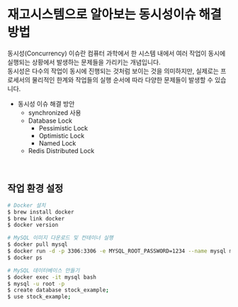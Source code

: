 # 재고시스템으로 알아보는 동시성이슈 해결방법

동시성(Concurrency) 이슈란 컴퓨터 과학에서 한 시스템 내에서 여러 작업이 동시에 실행되는 상황에서 발생하는 문제들을 가리키는 개념입니다.  
동시성은 다수의 작업이 동시에 진행되는 것처럼 보이는 것을 의미하지만, 실제로는 프로세서의 물리적인 한계와 작업들의 실행 순서에 따라 다양한 문제들이 발생할 수 있습니다.  

 - 동시성 이슈 해결 방안
    - synchronized 사용
    - Database Lock
        - Pessimistic Lock
        - Optimistic Lock
        - Named Lock
    - Redis Distributed Lock

<br/>

## 작업 환경 설정

```Bash
# Docker 설치
$ brew install docker
$ brew link docker
$ docker version

# MySQL 이미지 다운로드 및 컨테이너 실행
$ docker pull mysql
$ docker run -d -p 3306:3306 -e MYSQL_ROOT_PASSWORD=1234 --name mysql mysql
$ docker ps

# MySQL 데이터베이스 만들기
$ docker exec -it mysql bash
$ mysql -u root -p
$ create database stock_example;
$ use stock_example;
```